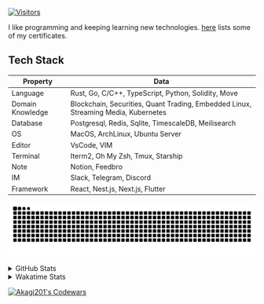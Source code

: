 <!-- markdownlint-disable MD041 MD010 MD033 -->
[![Visitors](https://api.visitorbadge.io/api/daily?path=Akagi201%2FAkagi201&label=Visitors%20Today&countColor=%2337d67a)](https://visitorbadge.io/status?path=Akagi201%2FAkagi201)

I like programming and keeping learning new technologies. [here](https://github.com/Akagi201/blockchain) lists some of my certificates.

## Tech Stack

| Property         	| Data                                                                               	|
|------------------	|------------------------------------------------------------------------------------	|
| Language         	| Rust, Go, C/C++, TypeScript, Python, Solidity, Move                                 |
| Domain Knowledge 	| Blockchain, Securities, Quant Trading, Embedded Linux, Streaming Media, Kubernetes 	|
| Database         	| Postgresql, Redis, Sqlite, TimescaleDB, Meilisearch                                 |
| OS               	| MacOS, ArchLinux, Ubuntu Server                                                     |
| Editor           	| VsCode, VIM                                                                        	|
| Terminal          | Iterm2, Oh My Zsh, Tmux, Starship                                                   |
| Note             	| Notion, Feedbro                                                                    	|
| IM               	| Slack, Telegram, Discord                                                            |
| Framework         | React, Nest.js, Next.js, Flutter                                                   	|

[![github contribution grid snake animation](https://raw.githubusercontent.com/Akagi201/Akagi201/output/github-contribution-grid-snake.svg#gh-light-mode-only)](https://github.com/Akagi201)

<details>
<summary>GitHub Stats</summary>
  <a href="https://github.com/Akagi201"><img alt="Profile Detail" src="https://raw.githubusercontent.com/Akagi201/Akagi201/master/profile-summary-card-output/dracula/0-profile-details.svg" /></a>
  <a href="https://github.com/Akagi201"><img alt="Github Stats" src="https://raw.githubusercontent.com/Akagi201/Akagi201/master/profile-summary-card-output/dracula/3-stats.svg" /></a>
  <a href="https://github.com/Akagi201"><img alt="Lang By Commits" src="https://raw.githubusercontent.com/Akagi201/Akagi201/master/profile-summary-card-output/dracula/2-most-commit-language.svg" /></a>
</details>

<details>
<summary>Wakatime Stats</summary>
<br>

<!--START_SECTION:waka-->
![Code Time](http://img.shields.io/badge/Code%20Time-702%20hrs%2054%20mins-blue)

**I'm a Night 🦉** 

```text
🌞 Morning       28 commits       █░░░░░░░░░░░░░░░░░░░░░░░░   07.20 % 
🌆 Daytime      106 commits       ██████░░░░░░░░░░░░░░░░░░░   27.25 % 
🌃 Evening      175 commits       ███████████░░░░░░░░░░░░░░   44.99 % 
🌙 Night         80 commits       █████░░░░░░░░░░░░░░░░░░░░   20.57 % 

```
📅 **I'm Most Productive on Tuesday** 

```text
Monday          55 commits       ███░░░░░░░░░░░░░░░░░░░░░░   14.14 % 
Tuesday         76 commits       █████░░░░░░░░░░░░░░░░░░░░   19.54 % 
Wednesday       44 commits       ██░░░░░░░░░░░░░░░░░░░░░░░   11.31 % 
Thursday        49 commits       ███░░░░░░░░░░░░░░░░░░░░░░   12.60 % 
Friday          67 commits       ████░░░░░░░░░░░░░░░░░░░░░   17.22 % 
Saturday        53 commits       ███░░░░░░░░░░░░░░░░░░░░░░   13.62 % 
Sunday          45 commits       ███░░░░░░░░░░░░░░░░░░░░░░   11.57 % 

```


📊 **This Week I Spent My Time On** 

```text
⌚︎ Time Zone: Asia/Shanghai

💬 Programming Languages: 
Rust                     16 hrs 24 mins      █████████████████░░░░░░░░   70.55 % 
sh                       5 hrs 12 mins       █████░░░░░░░░░░░░░░░░░░░░   22.41 % 
Markdown                 39 mins             ░░░░░░░░░░░░░░░░░░░░░░░░░   02.81 % 
JSON                     15 mins             ░░░░░░░░░░░░░░░░░░░░░░░░░   01.14 % 
Makefile                 14 mins             ░░░░░░░░░░░░░░░░░░░░░░░░░   01.01 % 

🔥 Editors: 
VS Code                  17 hrs 56 mins      ███████████████████░░░░░░   77.08 % 
Zsh                      5 hrs 12 mins       █████░░░░░░░░░░░░░░░░░░░░   22.41 % 
Zoom                     7 mins              ░░░░░░░░░░░░░░░░░░░░░░░░░   00.51 % 

💻 Operating System: 
Mac                      23 hrs 8 mins       ████████████████████████░   99.49 % 
Unknown OS               7 mins              ░░░░░░░░░░░░░░░░░░░░░░░░░   00.51 % 

```

**I Mostly Code in Go** 

```text
Go                       32 repos            ██████████░░░░░░░░░░░░░░░   40.51 % 
Rust                     18 repos            █████░░░░░░░░░░░░░░░░░░░░   22.78 % 
TypeScript               11 repos            ███░░░░░░░░░░░░░░░░░░░░░░   13.92 % 
JavaScript               7 repos             ██░░░░░░░░░░░░░░░░░░░░░░░   08.86 % 
Python                   2 repos             ░░░░░░░░░░░░░░░░░░░░░░░░░   02.53 % 

```



 Last Updated on 16/02/2023 15:35:31 UTC
<!--END_SECTION:waka-->

</details>

<a href="https://www.codewars.com/users/Akagi201"><img alt="Akagi201's Codewars" src="https://www.codewars.com/users/Akagi201/badges/small"></a>
